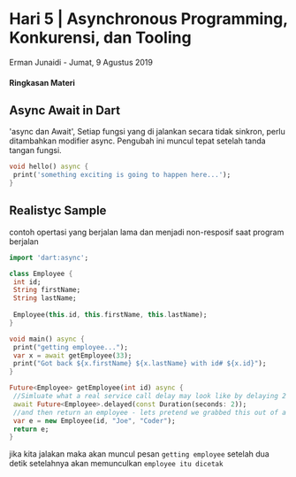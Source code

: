 # Hari 5 | Asynchronous Programming, Konkurensi, dan Tooling

Erman Junaidi - Jumat, 9 Agustus 2019

#### Ringkasan Materi

## Async Await in Dart

'async dan Await', Setiap fungsi yang di jalankan secara tidak sinkron, perlu ditambahkan modifier async. Pengubah ini muncul tepat setelah tanda tangan fungsi.

 ```dart
 void hello() async {
  print('something exciting is going to happen here...');
}

```
## Realistyc Sample
 contoh opertasi yang berjalan lama dan menjadi non-resposif saat program berjalan
 
 ```dart
 import 'dart:async';

class Employee {
  int id;
  String firstName;
  String lastName;
  
  Employee(this.id, this.firstName, this.lastName);
}

void main() async {
  print("getting employee...");
  var x = await getEmployee(33);
  print("Got back ${x.firstName} ${x.lastName} with id# ${x.id}");
}

Future<Employee> getEmployee(int id) async {
  //Simluate what a real service call delay may look like by delaying 2 seconds   
  await Future<Employee>.delayed(const Duration(seconds: 2));
  //and then return an employee - lets pretend we grabbed this out of a database 🙂
  var e = new Employee(id, "Joe", "Coder");
  return e;
}

 ```

 jika kita jalakan maka akan muncul pesan `getting employee` setelah dua detik setelahnya akan memunculkan `employee itu dicetak`


